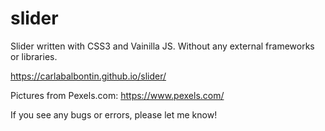 # slider

Slider written with CSS3 and Vainilla JS.
Without any external frameworks or libraries.

https://carlabalbontin.github.io/slider/


Pictures from Pexels.com: https://www.pexels.com/

If you see any bugs or errors, please let me know!
